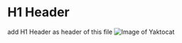 # H1 Header
add H1 Header as header of this file
![Image of Yaktocat](https://octodex.github.com/images/yaktocat.png)

